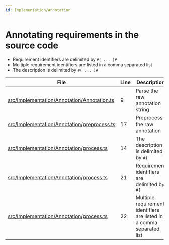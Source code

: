 ```yaml
---
id: Implementation/Annotation
---
```


# Annotating requirements in the source code

-   Requirement identifiers are delimited by `#[ ... ]#`
-   Multiple requirement identifiers are listed in a comma separated list
-   The description is delimited by `#( ... )#`

<div class="tracey">

| File                                                                                                 | Line | Description                                                           |
| ---------------------------------------------------------------------------------------------------- | ---- | --------------------------------------------------------------------- |
| [src/Implementation/Annotation/Annotation.ts](../../src/Implementation/Annotation/Annotation.ts#L9)  | 9    | Parse the raw annotation string                                       |
| [src/Implementation/Annotation/preprocess.ts](../../src/Implementation/Annotation/preprocess.ts#L17) | 17   | Preprocess the raw annotation                                         |
| [src/Implementation/Annotation/process.ts](../../src/Implementation/Annotation/process.ts#L14)       | 14   | The description is delimited by `#(`                                  |
| [src/Implementation/Annotation/process.ts](../../src/Implementation/Annotation/process.ts#L21)       | 21   | Requirement identifiers are delimited by `#[`                         |
| [src/Implementation/Annotation/process.ts](../../src/Implementation/Annotation/process.ts#L22)       | 22   | Multiple requirement identifiers are listed in a comma separated list |

</div>
